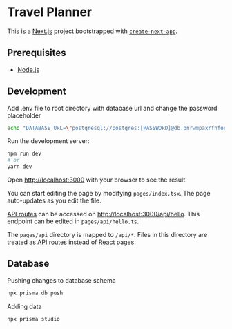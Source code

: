 # Travel Planner

This is a [Next.js](https://nextjs.org/) project bootstrapped with [`create-next-app`](https://github.com/vercel/next.js/tree/canary/packages/create-next-app).

## Prerequisites

- [Node.js](https://nodejs.org/en/)

## Development

Add .env file to root directory with database url and change the password placeholder

```bash
echo "DATABASE_URL=\"postgresql://postgres:[PASSWORD]@db.bnrwmpaxrfhfoetnsttq.supabase.co:5432/postgres\"" >> .env
```

Run the development server:

```bash
npm run dev
# or
yarn dev
```

Open [http://localhost:3000](http://localhost:3000) with your browser to see the result.

You can start editing the page by modifying `pages/index.tsx`. The page auto-updates as you edit the file.

[API routes](https://nextjs.org/docs/api-routes/introduction) can be accessed on [http://localhost:3000/api/hello](http://localhost:3000/api/hello). This endpoint can be edited in `pages/api/hello.ts`.

The `pages/api` directory is mapped to `/api/*`. Files in this directory are treated as [API routes](https://nextjs.org/docs/api-routes/introduction) instead of React pages.

## Database

Pushing changes to database schema

```bash
npx prisma db push
```

Adding data

```bash
npx prisma studio
```
